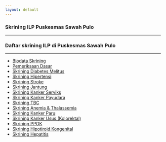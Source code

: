 ```yaml
---
layout: default
---
```


### [](#header-1)Skrining ILP Puskesmas Sawah Pulo
* * *
### Daftar skrining ILP di Puskesmas Sawah Pulo
* * *
*   <a href="https://docs.google.com/forms/d/e/1FAIpQLSeVSUOSzxA7sv9VSQqg33fxetakq2S5cTUpudgcDD9g9szOkg/viewform?usp=sharing">Biodata Skrining</a>
*   <a href="https://docs.google.com/forms/d/e/1FAIpQLScjPZmhJHKkzx_BSh5YGMz9XNdXnTkjLadrXtQVzYGZGahFxQ/viewform?usp=sharing">Pemeriksaan Dasar</a>
*   <a href="https://docs.google.com/forms/d/e/1FAIpQLSeUgCeEIT9p0n3fB8Lhn5bQEZJrW1UX8DtkMa6KSdO0flXu7w/viewform?usp=sharing">Skrining Diabetes Melitus<a>
*   <a href="https://docs.google.com/forms/d/e/1FAIpQLSe6zoWOztqn-0SqClLF7E6zA9C0O4zbrXI444mnDV6LulAVhw/viewform?usp=dialog">Skrining Hipertensi</a>
*   <a href="https://docs.google.com/forms/d/e/1FAIpQLSc13hQggcO2HN0HDyXoDHZqSn8ACRXqixsKa1nBGgzKx-uGKQ/viewform?usp=sharing">Skrining Stroke</a>
*   <a href="https://docs.google.com/forms/d/e/1FAIpQLSduq_YbYR5_Wv2mGroP2-btVatodtv203c12FbQBjGtIUkXAQ/viewform?usp=sharing">Skrining Jantung</a>
*   <a href="https://docs.google.com/forms/d/e/1FAIpQLScg-_0RG-EIcSYSFKnI6nZtbIYuUM-xotxeThsbCUjP5rHlXw/viewform?usp=sharing">Skrining Kanker Serviks</a>
*   <a href="https://docs.google.com/forms/d/e/1FAIpQLSeyzbkwF3bMPg893zuYv4gjRf325ZEl5HQoWmXydGg_K_FJ1Q/viewform?usp=dialog">Skrining Kanker Payudara</a>
*   <a href="https://docs.google.com/forms/d/e/1FAIpQLSf30AdIfcocCs8LyjOjSzQdwhITl8En3-vvOfkupmZeawwWBg/viewform?usp=dialog">Skrining TBC</a>
*   <a href="https://docs.google.com/forms/d/e/1FAIpQLSdoQ0X5H1SidVKkvlxLl-9WOx7JiTcmadVxkcmmz9r2htIiYA/viewform?usp=sharing">Skrining Anemia & Thalassemia</a>
*   <a href="https://docs.google.com/forms/d/e/1FAIpQLSdwxtjicQ6fSZZOREVX-aM6BQn0H8ey9AnGCgfMtdZPOdcQCA/viewform?usp=sharing">Skrining Kanker Paru</a>
*   <a href="https://docs.google.com/forms/d/e/1FAIpQLSetlugNvd1B7muXKbPkdWffApdbjWWH3GtnESuaCEA1k3gvKg/viewform?usp=sharing">Skrining Kanker Usus (Kolorektal)</a>
*   <a href="https://docs.google.com/forms/d/e/1FAIpQLSeFVZrcgpjppVTZtCQjE4tWpU-JXV6bxuo15QQ2ZhgtapT7KQ/viewform?usp=sharing">Skrining PPOK</a>
*   <a href="https://docs.google.com/forms/d/e/1FAIpQLSfiCLwOyp_sfLVC1x5yvmj59Wun-by5qerqqoHiC3U7Hgr9IQ/viewform?usp=sharing">Skrining Hipotiroid Kongenital</a>
*   <a href="https://docs.google.com/forms/d/e/1FAIpQLSd4na_uxVH6OwYlAd1oyredk7q-nJdah4sOp-sB0AYQ9P3mdg/viewform?usp=header">Skrining Hepatitis</a>